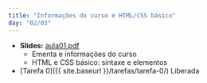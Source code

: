 ```yaml
---
title: "Informações do curso e HTML/CSS básico"
day: "02/03"
---
```


- **Slides:** [aula01.pdf](aulas/aula01.pdf)
  - Ementa e informações do curso
  - HTML e CSS básico: sintaxe e elementos
- [Tarefa 0]({{ site.baseurl }}/tarefas/tarefa-0/) <span class="label">Liberada</span>